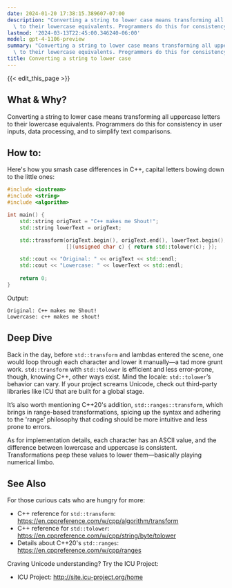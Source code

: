 ```yaml
---
date: 2024-01-20 17:38:15.389607-07:00
description: "Converting a string to lower case means transforming all uppercase letters\
  \ to their lowercase equivalents. Programmers do this for consistency in user\u2026"
lastmod: '2024-03-13T22:45:00.346240-06:00'
model: gpt-4-1106-preview
summary: "Converting a string to lower case means transforming all uppercase letters\
  \ to their lowercase equivalents. Programmers do this for consistency in user\u2026"
title: Converting a string to lower case
---
```


{{< edit_this_page >}}

## What & Why?
Converting a string to lower case means transforming all uppercase letters to their lowercase equivalents. Programmers do this for consistency in user inputs, data processing, and to simplify text comparisons.

## How to:
Here's how you smash case differences in C++, capital letters bowing down to the little ones:

```C++
#include <iostream>
#include <string>
#include <algorithm>

int main() {
    std::string origText = "C++ makes me Shout!";
    std::string lowerText = origText;

    std::transform(origText.begin(), origText.end(), lowerText.begin(), 
                   [](unsigned char c) { return std::tolower(c); });

    std::cout << "Original: " << origText << std::endl;
    std::cout << "Lowercase: " << lowerText << std::endl;
    
    return 0;
}
```
Output:
```
Original: C++ makes me Shout!
Lowercase: c++ makes me shout!
```

## Deep Dive
Back in the day, before `std::transform` and lambdas entered the scene, one would loop through each character and lower it manually—a tad more grunt work. `std::transform` with `std::tolower` is efficient and less error-prone, though, knowing C++, other ways exist. Mind the locale: `std::tolower`’s behavior can vary. If your project screams Unicode, check out third-party libraries like ICU that are built for a global stage.

It’s also worth mentioning C++20's addition, `std::ranges::transform`, which brings in range-based transformations, spicing up the syntax and adhering to the 'range' philosophy that coding should be more intuitive and less prone to errors.

As for implementation details, each character has an ASCII value, and the difference between lowercase and uppercase is consistent. Transformations peep these values to lower them—basically playing numerical limbo.

## See Also
For those curious cats who are hungry for more:

- C++ reference for `std::transform`: https://en.cppreference.com/w/cpp/algorithm/transform
- C++ reference for `std::tolower`: https://en.cppreference.com/w/cpp/string/byte/tolower
- Details about C++20's `std::ranges`: https://en.cppreference.com/w/cpp/ranges

Craving Unicode understanding? Try the ICU Project:
- ICU Project: http://site.icu-project.org/home
